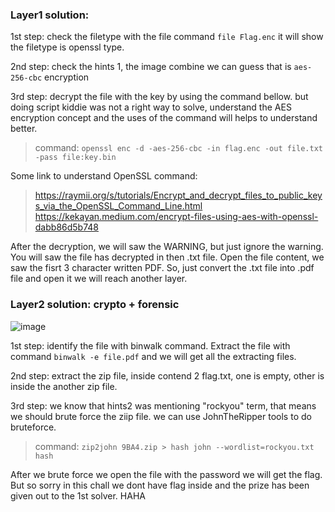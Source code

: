 ### Layer1 solution:
1st step: check the filetype with the file command `file Flag.enc`
          it will show the filetype is openssl type.
          
2nd step: check the hints 1, the image combine we can guess that is `aes-256-cbc` encryption

3rd step: decrypt the file with the key by using the command bellow. but doing script kiddie was not a right way to solve, understand the AES encryption concept and the uses of the command will helps to understand better.
> command: `openssl enc -d -aes-256-cbc -in flag.enc -out file.txt -pass file:key.bin`

Some link to understand OpenSSL command: 
> https://raymii.org/s/tutorials/Encrypt_and_decrypt_files_to_public_keys_via_the_OpenSSL_Command_Line.html
> https://kekayan.medium.com/encrypt-files-using-aes-with-openssl-dabb86d5b748

After the decryption, we will saw the WARNING, but just ignore the warning.
You will saw the file has decrypted in then .txt file.
Open the file content, we saw the fisrt 3 character written PDF.
So, just convert the .txt file into .pdf file and open it we will reach another layer.

### Layer2 solution: crypto + forensic

![image](https://user-images.githubusercontent.com/59368650/137344784-19ed7620-1016-49db-b57b-9e02b887e45c.png)

1st step: identify the file with binwalk command. Extract the file with command `binwalk -e file.pdf` and we will get all the extracting files.

2nd step: extract the zip file, inside contend 2 flag.txt, one is empty, other is inside the another zip file.

3rd step: we know that hints2 was mentioning "rockyou" term, that means we should brute force the ziip file.
          we can use JohnTheRipper tools to do bruteforce. 
          
> command: `zip2john 9BA4.zip > hash
john --wordlist=rockyou.txt hash`

After we brute force we open the file with the password we will get the flag. But so sorry in this chall we dont have flag inside and the prize has been given out to the 1st solver. HAHA
          
